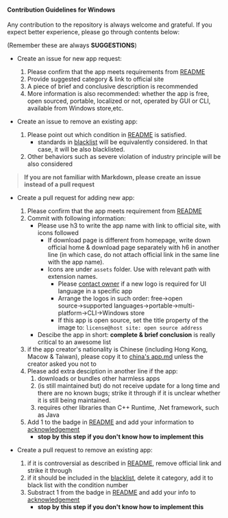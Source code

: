 #### Contribution Guidelines for Windows

Any contribution to the repository is always welcome and grateful. If you expect better experience, please go through contents below:

(Remember these are always **SUGGESTIONS**)

* Create an issue for new app request:
    1. Please confirm that the app meets requirements from [README](https://github.com/AmazingApps/Amazing-Windows-Apps/blob/master/README.md)
    2. Provide suggested category & link to official site
    3. A piece of brief and conclusive description is recommended
    4. More information is also recommended: whether the app is free, open sourced, portable, localized or not, operated by GUI or CLI, available from Windows store,etc.

* Create an issue to remove an existing app:
    1. Please point out which condition in [README](https://github.com/AmazingApps/Amazing-Windows-Apps/blob/master/README.md) is satisfied.
        * standards in [blacklist](https://github.com/AmazingApps/Amazing-Windows-Apps/blob/master/blacklist.md) will be equivalently considered. In that case, it will be also blacklisted.
    2. Other behaviors such as severe violation of industry principle will be also considered

>**If you are not familiar with Markdown, please create an issue instead of a pull request**

* Create a pull request for adding new app:
    1. Please confirm that the app meets requirement from [README](https://github.com/AmazingApps/Amazing-Windows-Apps/blob/master/README.md)
    2. Commit with following information:
        * Please use h3 to write the app name with link to official site, with icons followed
            * If download page is different from homepage, write down official home & download page separately with h6 in another line (in which case, do not attach official link in the same line with the app name).
            * Icons are under `assets` folder. Use with relevant path with extension names.
                * Please [contact owner](https://t.me/Engorgio) if a new logo is required for UI language in a specific app
                * Arrange the logos in such order: free→open source→supported languages→portable→multi-platform→CLI→Windows store
                * If this app is open source, set the title property of the image to: `license@host site: open source address`
        * Descibe the app in short: **complete & brief conclusion** is really critical to an awesome list
    3. if the app creator's nationality is Chinese (including Hong Kong, Macow & Taiwan), please copy it to [china's app.md](https://github.com/AmazingApps/Amazing-Windows-Apps/blob/master/china-apps.md) unless the creator asked you not to
    4. Please add extra desciption in another line if the app:
        1. downloads or bundles other harmless apps
        2. (is still maintained but) do not receive update for a long time and there are no known bugs; strike it through if it is unclear whether it is still being maintained.
        3. requires other libraries than C++ Runtime, .Net framework, such as Java
    5. Add 1 to the badge in [README](https://github.com/AmazingApps/Amazing-Windows-Apps/blob/master/README.md) and add your information to [acknowledgement](https://github.com/AmazingApps/Amazing-Windows-Apps/blob/master/acknowledgement.md)
        * **stop by this step if you don't know how to implement this**

* Create a pull request to remove an existing app:
    1. if it is controversial as described in [README](https://github.com/AmazingApps/Amazing-Windows-Apps/blob/master/README.md), remove official link and strike it through
    2. if it should be included in the [blacklist](https://github.com/AmazingApps/Amazing-Windows-Apps/blob/master/blacklist.md), delete it category, add it to black list with the condition number
    3. Substract 1 from the badge in [README](https://github.com/AmazingApps/Amazing-Windows-Apps/blob/master/README.md) and add your info to [acknowledgement](https://github.com/AmazingApps/Amazing-Windows-Apps/blob/master/acknowledgement.md)
        * **stop by this step if you don't know how to implement this**
